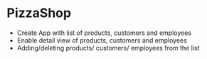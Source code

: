 # PizzaShop
- Create App with list of products, customers and employees
 - Enable detail view of products, customers and employees
 - Adding/deleting products/ customers/ employees from the list
